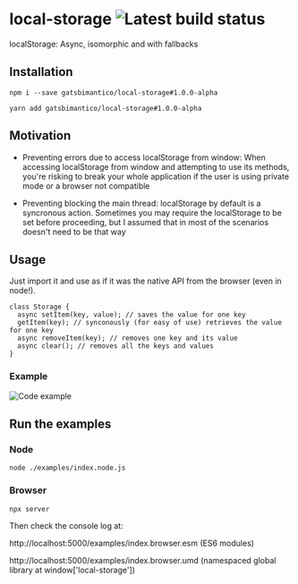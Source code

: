 # local-storage ![Latest build status](https://travis-ci.com/gatsbimantico/local-storage.svg?branch=master)
localStorage: Async, isomorphic and with fallbacks

## Installation

`npm i --save gatsbimantico/local-storage#1.0.0-alpha`

`yarn add gatsbimantico/local-storage#1.0.0-alpha`

## Motivation

- Preventing errors due to access localStorage from window:
  When accessing localStorage from window and attempting to use its methods,
  you're risking to break your whole application if the user is
  using private mode or a browser not compatible

- Preventing blocking the main thread:
  localStorage by default is a syncronous action.
  Sometimes you may require the localStorage to be set before proceeding,
  but I assumed that in most of the scenarios doesn't need to be that way

## Usage

Just import it and use as if it was the native API from the browser (even in node!).

```
class Storage {
  async setItem(key, value); // saves the value for one key
  getItem(key); // synconously (for easy of use) retrieves the value for one key
  async removeItem(key); // removes one key and its value
  async clear(); // removes all the keys and values
}
```

### Example

![Code example](https://pbs.twimg.com/media/D-3N3riVUAEMbCC?format=jpg&name=medium)

## Run the examples

### Node

`node ./examples/index.node.js`

### Browser

`npx server`

Then check the console log at:

http://localhost:5000/examples/index.browser.esm (ES6 modules)

http://localhost:5000/examples/index.browser.umd (namespaced global library at window['local-storage'])
